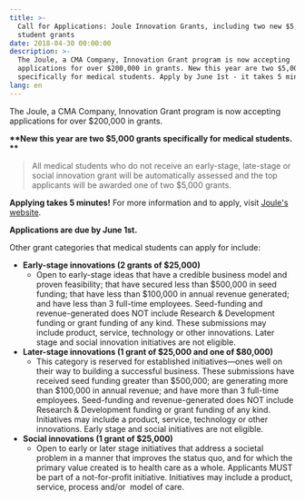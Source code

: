 ```yaml
---
title: >-
  Call for Applications: Joule Innovation Grants, including two new $5,000
  student grants
date: 2018-04-30 00:00:00
description: >-
  The Joule, a CMA Company, Innovation Grant program is now accepting
  applications for over $200,000 in grants. New this year are two $5,000 grants
  specifically for medical students. Apply by June 1st - it takes 5 minutes!
lang: en
---
```


The Joule, a CMA Company, Innovation Grant program is now accepting applications for over $200,000 in grants.

**\*\*New this year are two $5,000 grants specifically for medical students. \*\***

> All medical students who do not receive an early-stage, late-stage or social innovation grant will be automatically assessed and the top applicants will be awarded one of two $5,000 grants.

**Applying takes 5 minutes!** For more information and to apply, visit [Joule's website](https://joule.cma.ca/en/innovate/grants.html).

**Applications are due by June 1st.**

Other grant categories that medical students can apply for include:

* **Early-stage innovations (2 grants of $25,000)**
  * Open to early-stage ideas that have a credible business model and proven feasibility; that have secured less than $500,000 in seed funding; that have less than $100,000 in annual revenue generated; and have less than 3 full-time employees. Seed-funding and revenue-generated does NOT include Research & Development funding or grant funding of any kind. These submissions may include product, service, technology or other innovations. Later stage and social innovation initiatives are not eligible.&nbsp; &nbsp;&nbsp;
* **Later-stage innovations (1 grant of $25,000 and one of $80,000)**
  * This category is reserved for established initiatives—ones well on their way to building a successful business. These submissions have received seed funding greater than $500,000; are generating more than $100,000 in annual revenue; and have more than 3 full-time employees. Seed-funding and revenue-generated does NOT include Research & Development funding or grant funding of any kind. Initiatives may include a product, service, technology or other innovations. Early stage and social initiatives are not eligible.
* **Social innovations (1 grant of $25,000)**
  * Open to early or later stage initiatives that address a societal problem in a manner that improves the status quo, and for which the primary value created is to health care as a whole. Applicants MUST be part of a not-for-profit initiative. Initiatives may include a product, service, process and/or&nbsp; model of care.